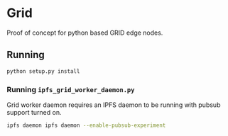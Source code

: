 # Grid

Proof of concept for python based GRID edge nodes.

## Running

```sh
python setup.py install
```

### Running `ipfs_grid_worker_daemon.py`

Grid worker daemon requires an IPFS daemon to be running with pubsub support
turned on.

```sh
ipfs daemon ipfs daemon --enable-pubsub-experiment
```
 

